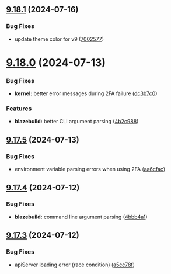 ## [9.18.1](https://github.com/onesoft-sudo/sudobot/compare/v9.18.0...v9.18.1) (2024-07-16)


### Bug Fixes

* update theme color for v9 ([7002577](https://github.com/onesoft-sudo/sudobot/commit/7002577af8950889ed6fdc13ed80817c488f6494))



# [9.18.0](https://github.com/onesoft-sudo/sudobot/compare/v9.17.5...v9.18.0) (2024-07-13)


### Bug Fixes

* **kernel:** better error messages during 2FA failure ([dc3b7c0](https://github.com/onesoft-sudo/sudobot/commit/dc3b7c050fbab80dc0fee445a82ce70fac944d5c))


### Features

* **blazebuild:** better CLI argument parsing ([4b2c988](https://github.com/onesoft-sudo/sudobot/commit/4b2c988cd9c6c0648a827aa2144ddcf9df480127))



## [9.17.5](https://github.com/onesoft-sudo/sudobot/compare/v9.17.4...v9.17.5) (2024-07-13)


### Bug Fixes

* environment variable parsing errors when using 2FA ([aa6cfac](https://github.com/onesoft-sudo/sudobot/commit/aa6cfac16443b845044455702c97b3a7edfead23))



## [9.17.4](https://github.com/onesoft-sudo/sudobot/compare/v9.17.3...v9.17.4) (2024-07-12)


### Bug Fixes

* **blazebuild:** command line argument parsing ([4bbb4a1](https://github.com/onesoft-sudo/sudobot/commit/4bbb4a1875486dc5e95c9ea31fd1023fea2b3768))



## [9.17.3](https://github.com/onesoft-sudo/sudobot/compare/v9.17.2...v9.17.3) (2024-07-12)


### Bug Fixes

* apiServer loading error (race condition) ([a5cc78f](https://github.com/onesoft-sudo/sudobot/commit/a5cc78ff69a96ecee8446557eb748f38c6a59f96))




